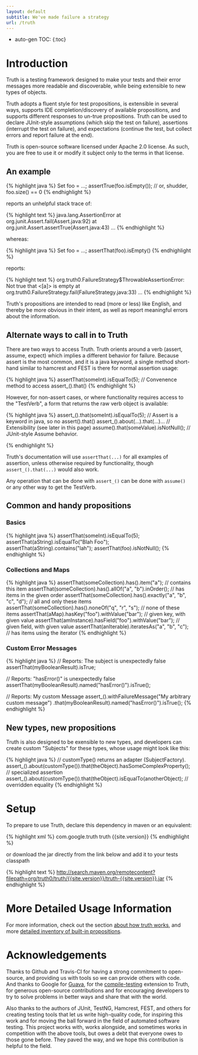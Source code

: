 ```yaml
---
layout: default
subtitle: We've made failure a strategy
url: /truth
---
```


* auto-gen TOC:
{:toc}

# Introduction

Truth is a testing framework designed to make your tests and their error messages 
more readable and discoverable, while being extensible to new types of objects.  

Truth adopts a fluent style for 
test propositions, is extensible in several ways, supports IDE completion/discovery 
of available propositions, and supports different responses to un-true propositions. 
Truth can be used to declare JUnit-style assumptions (which skip the test on 
failure), assertions (interrupt the test on failure), and expectations (continue 
the test, but collect errors and report failure at the end).

Truth is open-source software licensed under Apache 2.0 license.  As such, 
you are free to use it or modify it subject only to the terms in that license.

## An example

{% highlight java %}
Set<Foo> foo = ...;
assertTrue(foo.isEmpty()); // or, shudder, foo.size() == 0
{% endhighlight %}

reports an unhelpful stack trace of: 

{% highlight text %}
java.lang.AssertionError
    at org.junit.Assert.fail(Assert.java:92)
    at org.junit.Assert.assertTrue(Assert.java:43)
    ...
{% endhighlight %}

whereas:

{% highlight java %}
Set<Foo> foo = ...;
assertThat(foo).isEmpty()
{% endhighlight %}

reports:

{% highlight text %}
org.truth0.FailureStrategy$ThrowableAssertionError: Not true that <[a]> is empty
    at org.truth0.FailureStrategy.fail(FailureStrategy.java:33)
    ...
{% endhighlight %}

Truth's propositions are intended to read (more or less) like English, and thereby be more
obvious in their intent, as well as report meaningful errors about the information.  

## Alternate ways to call in to Truth

There are two ways to access Truth.  Truth orients around a verb (assert, assume, expect) 
which implies a different behavior for failure.  Because assert is the most common, and it
is a java keyword, a single method short-hand similar to hamcrest and FEST is there for
normal assertion usage:

{% highlight java %}
assertThat(someInt).isEqualTo(5);     // Convenence method to access assert_().that()
{% endhighlight %}

However, for non-assert cases, or where functionality requires access to the "TestVerb",
a form that returns the raw verb object is available:

{% highlight java %}
assert_().that(someInt).isEqualTo(5); // Assert is a keyword in java, so no assert().that()
assert_().about(...).that(...)...     // Extensibility (see later in this page)
assume().that(someValue).isNotNull(); // JUnit-style Assume behavior.

{% endhighlight %}

Truth's documentation will use `assertThat(...)` for all examples of assertion, unless 
otherwise required by functionality, though `assert_().that(...)` would also work.

Any operation that can be done with `assert_()` can be done with `assume()` or any other
way to get the TestVerb.

## Common and handy propositions

### Basics

{% highlight java %}
assertThat(someInt).isEqualTo(5);
assertThat(aString).isEqualTo("Blah Foo");
assertThat(aString).contains("lah");
assertThat(foo).isNotNull();
{% endhighlight %}

### Collections and Maps

{% highlight java %}
assertThat(someCollection).has().item("a");                   // contains this item
assertThat(someCollection).has().allOf("a", "b").inOrder();   // has items in the given order
assertThat(someCollection).has().exactly("a", "b", "c", "d"); // all and only these items
assertThat(someCollection).has().noneOf("q", "r", "s");       // none of these items
assertThat(aMap).hasKey("foo").withValue("bar");              // given key, with given value
assertThat(amInstance).hasField("foo").withValue("bar");      // given field, with given value
assertThat(anIterable).iteratesAs("a", "b", "c");             // has items using the iterator
{% endhighlight %}

### Custom Error Messages

{% highlight java %}
// Reports: The subject is unexpectedly false
assertThat(myBooleanResult).isTrue;

// Reports: "hasError()" is unexpectedly false
assertThat(myBooleanResult).named("hasError()").isTrue();

// Reports: My custom Message
assert_().withFailureMessage("My arbitrary custom message")
    .that(myBooleanResult).named("hasError()").isTrue();
{% endhighlight %}

## New types, new propositions

Truth is also designed to be exensible to new types, and developers can create
custom "Subjects" for these types, whose usage might look like this:

{% highlight java %}
// customType() returns an adapter (SubjectFactory).
assert_().about(customType()).that(theObject).hasSomeComplexProperty(); // specialized assertion
assert_().about(customType()).that(theObject).isEqualTo(anotherObject); // overridden equality
{% endhighlight %}

# Setup

To prepare to use Truth, declare this dependency in maven or an equivalent:

{% highlight xml %}
<dependency>
  <groupId>com.google.truth</groupId>
  <artifactId>truth</artifactId>
  <version>{{site.version}}</version>
</dependency>
{% endhighlight %}

or download the jar directly from the link below and add it to
your tests classpath

{% highlight text %}
http://search.maven.org/remotecontent?filepath=org/truth0/truth/{{site.version}}/truth-{{site.version}}.jar
{% endhighlight %}

# More Detailed Usage Information

For more information, check out the section [about how truth works](/usage#how-does-truth-work), 
and more [detailed inventory of built-in propositions](/usage#built-in-propositions).

# Acknowledgements

Thanks to Github and Travis-CI for having a strong commitment to open-source, and 
providing us with tools so we can provide others with code.  And thanks to Google 
for [Guava][1], for the [compile-testing][2] extension to Truth, for generous 
open-source contributions and for encouraging developers to try to solve problems
in better ways and share that with the world.

Also thanks to the authors of JUnit, TestNG, Hamcrest, FEST, and others for creating
testing tools that let us write high-quality code, for inspiring this work and for 
moving the ball forward in the field of automated software testing.  This project
works with, works alongside, and sometimes works in competition with the above
tools, but owes a debt that everyone owes to those gone before.  They paved the 
way, and we hope this contribution is helpful to the field.

[1]: http://code.google.com/p/guava-libraries
[2]: http://github.com/google/compile-testing
